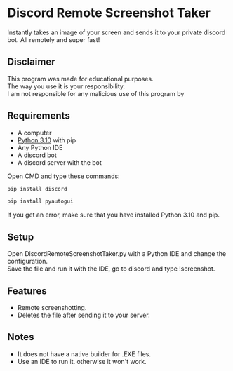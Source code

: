 # Discord Remote Screenshot Taker
Instantly takes an image of your screen and sends it to your private discord bot. All remotely and super fast!
## Disclaimer
This program was made for educational purposes.  
The way you use it is your responsibility.  
I am not responsible for any malicious use of this program by 

## Requirements

- A computer
- [Python 3.10](https://www.python.org) with pip
- Any Python IDE
- A discord bot
- A discord server with the bot

Open CMD and type these commands:

```bash
pip install discord
```
```bash
pip install pyautogui
```
If you get an error, make sure that you have installed Python 3.10 and pip.

## Setup
Open DiscordRemoteScreenshotTaker.py with a Python IDE and change the configuration.  
Save the file and run it with the IDE, go to discord and type !screenshot.

## Features
- Remote screenshotting.
- Deletes the file after sending it to your server.

## Notes

- It does not have a native builder for .EXE files.
- Use an IDE to run it. otherwise it won't work.
